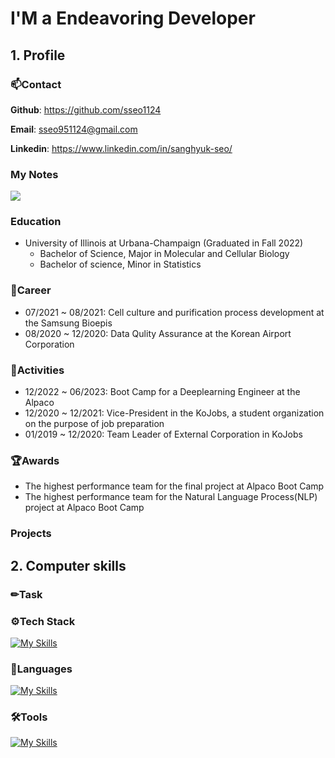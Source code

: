 # I'M a Endeavoring Developer

## 1. Profile
### 📫Contact
**Github**: https://github.com/sseo1124

**Email**: sseo951124@gmail.com

**Linkedin**: https://www.linkedin.com/in/sanghyuk-seo/

### My Notes
<a href="https://www.notion.so/613feefb5fd1417c941896b12e3d0de4?pvs=4" target="_blank"><img src="https://img.shields.io/badge/Notion-000000?style=flat-square&logo=Notion&logoColor=white"/></a>

### Education
- University of Illinois at Urbana-Champaign (Graduated in Fall 2022)
  - Bachelor of Science, Major in Molecular and Cellular Biology
  - Bachelor of science, Minor in Statistics
### 🏢Career
- 07/2021 ~ 08/2021: Cell culture and purification process development at the Samsung Bioepis
- 08/2020 ~ 12/2020: Data Qulity Assurance at the Korean Airport Corporation
### 👯Activities
- 12/2022 ~ 06/2023: Boot Camp for a Deeplearning Engineer at the Alpaco
- 12/2020 ~ 12/2021: Vice-President in the KoJobs, a student organization on the purpose of job preparation
- 01/2019 ~ 12/2020: Team Leader of External Corporation in KoJobs
### 🏆Awards
- The highest performance team  for the final project at Alpaco Boot Camp
- The highest performance team for the Natural Language Process(NLP) project at Alpaco Boot Camp
  
### Projects

## 2. Computer skills

### ✏Task

### ⚙️Tech Stack
[![My Skills](https://skillicons.dev/icons?i=tensorflow,pytorch,linux,flask,mysql,selenium)](https://skillicons.dev)
### 💬Languages
[![My Skills](https://skillicons.dev/icons?i=js,html,css,py)](https://skillicons.dev)
### 🛠Tools
[![My Skills](https://skillicons.dev/icons?i=aws,vscode,github,stackoverflow)](https://skillicons.dev)



<!--
**sseo1124/sseo1124** is a ✨ _special_ ✨ repository because its `README.md` (this file) appears on your GitHub profile.

Here are some ideas to get you started:

- 🔭 I’m currently working on ...
- 🌱 I’m currently learning ...
- 👯 I’m looking to collaborate on ...
- 🤔 I’m looking for help with ...
- 💬 Ask me about ...
- 📫 How to reach me: ...
- 😄 Pronouns: ...
- ⚡ Fun fact: ...
-->
